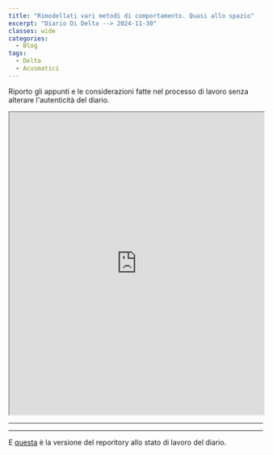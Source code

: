 ```yaml
---
title: "Rimodellati vari metodi di comportamento. Quasi allo spazio"
excerpt: "Diario Di Delta --> 2024-11-30"
classes: wide
categories:
  - Blog
tags:
  - Delta
  - Acusmatici
---
```


Riporto gli appunti e le considerazioni fatte nel processo di lavoro senza alterare l'autenticità del diario.

<iframe src="https://docs.google.com/viewer?url=https://s-e-a-m.github.io/giulio-romano-de-mattia/assets/docs/2024-11-30_deltaBlog.pdf&embedded=true" width="100%" height="600px"></iframe>

---

---
E [questa](https://github.com/DMGiulioRomano/delta/tree/667a022546d7d133649a16d721e9d55d7acf5907) è la versione del reporitory allo stato di lavoro del diario.

